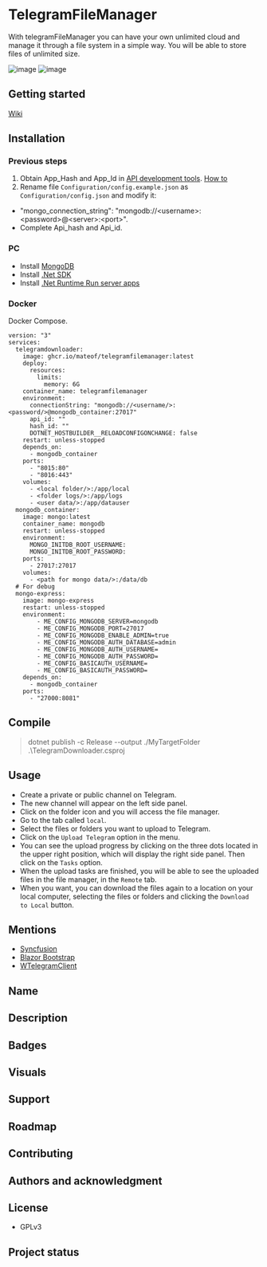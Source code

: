 # TelegramFileManager
With telegramFileManager you can have your own unlimited cloud and manage it through a file system in a simple way.
You will be able to store files of unlimited size.

![image](https://github.com/user-attachments/assets/d0853d9b-f6e1-4fbb-aa35-b71c81a1c17a)
![image](https://github.com/user-attachments/assets/6f825a2e-f134-40c1-a708-3a6cc754372b)

## Getting started
[Wiki](https://github.com/mateof/TelegramFileManager/wiki)

## Installation
### Previous steps
1. Obtain App_Hash and App_Id in [API development tools](https://my.telegram.org/apps). [How to](https://core.telegram.org/api/obtaining_api_id)
2. Rename file `Configuration/config.example.json` as `Configuration/config.json` and modify it:
  - "mongo_connection_string": "mongodb://\<username>:\<password>@\<server>:\<port>".
  - Complete Api_hash and Api_id.

### PC
- Install [MongoDB](https://www.mongodb.com/try/download/community)
- Install [.Net SDK](https://dotnet.microsoft.com/en-us/download)
- Install [.Net Runtime Run server apps](https://dotnet.microsoft.com/en-us/download/dotnet/6.0/runtime?cid=getdotnetcore&os=windows&arch=x64)

### Docker
Docker Compose.

```
version: "3"
services:
  telegramdownloader:
    image: ghcr.io/mateof/telegramfilemanager:latest
    deploy:
      resources:
        limits:
          memory: 6G
    container_name: telegramfilemanager
    environment:
      connectionString: "mongodb://<username/>:<password/>@mongodb_container:27017"
      api_id: ""
      hash_id: ""
      DOTNET_HOSTBUILDER__RELOADCONFIGONCHANGE: false
    restart: unless-stopped
    depends_on:
      - mongodb_container
    ports:
      - "8015:80"
      - "8016:443"
    volumes:
      - <local folder/>:/app/local
      - <folder logs/>:/app/logs
      - <user data/>:/app/datauser
  mongodb_container:
    image: mongo:latest
    container_name: mongodb
    restart: unless-stopped
    environment:
      MONGO_INITDB_ROOT_USERNAME: 
      MONGO_INITDB_ROOT_PASSWORD: 
    ports:
      - 27017:27017
    volumes:
      - <path for mongo data/>:/data/db
  # For debug    
  mongo-express:
    image: mongo-express
    restart: unless-stopped
    environment:
        - ME_CONFIG_MONGODB_SERVER=mongodb
        - ME_CONFIG_MONGODB_PORT=27017
        - ME_CONFIG_MONGODB_ENABLE_ADMIN=true
        - ME_CONFIG_MONGODB_AUTH_DATABASE=admin
        - ME_CONFIG_MONGODB_AUTH_USERNAME=
        - ME_CONFIG_MONGODB_AUTH_PASSWORD=
        - ME_CONFIG_BASICAUTH_USERNAME=
        - ME_CONFIG_BASICAUTH_PASSWORD=
    depends_on:
      - mongodb_container
    ports:
      - "27000:8081"
```
## Compile

> dotnet publish -c Release --output ./MyTargetFolder .\TelegramDownloader.csproj

## Usage

- Create a private or public channel on Telegram.
- The new channel will appear on the left side panel.
- Click on the folder icon and you will access the file manager.
- Go to the tab called `local`.
- Select the files or folders you want to upload to Telegram.
- Click on the `Upload Telegram` option in the menu.
- You can see the upload progress by clicking on the three dots located in the upper right position, which will display the right side panel. Then click on the `Tasks` option.
- When the upload tasks are finished, you will be able to see the uploaded files in the file manager, in the `Remote` tab.
- When you want, you can download the files again to a location on your local computer, selecting the files or folders and clicking the `Download to Local` button.

## Mentions

- [Syncfusion](https://www.syncfusion.com/blazor-components)
- [Blazor Bootstrap](https://demos.blazorbootstrap.com/)
- [WTelegramClient](https://github.com/wiz0u/WTelegramClient)


## Name

## Description

## Badges

## Visuals


## Support


## Roadmap


## Contributing


## Authors and acknowledgment


## License
- GPLv3

## Project status
